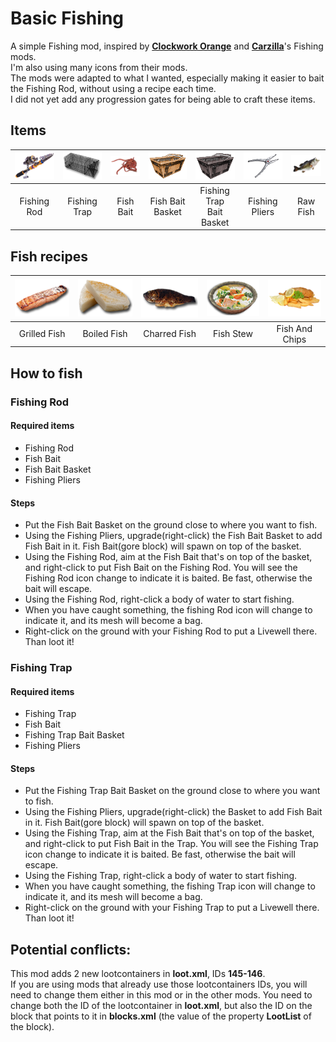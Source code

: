 <!--Read this in github to have all the visuals and formatting: https://github.com/manux32/7dtdSdxMods/tree/master/Manux_BasicFishing-->
# Basic Fishing
A simple Fishing mod, inspired by [**Clockwork Orange**](https://7daystodie.com/forums/showthread.php?68123-ACP-Fishing) and [**Carzilla**](https://7daystodie.com/forums/showthread.php?37132-Carlzilla-s-Fishing-Mod&highlight=fish+recipes)'s Fishing mods.  
I'm also using many icons from their mods.  
The mods were adapted to what I wanted, especially making it easier to bait the Fishing Rod, without using a recipe each time.  
I did not yet add any progression gates for being able to craft these items.

## Items
| ![Fishing Rod](Icons/fishingRod.png) | ![Fishing Trap](Icons/fishingTrap.png) | ![Fish Bait](Icons/fishBait.png) | ![Fish bait baskets](Icons/fishBaitBasket.png) | ![Fishing Trap Bait Basket](Icons/fishingTrapBaitBasket.png) | ![Fishing Pliers](Icons/fishingPliers.png) | ![Raw Fish](Icons/rawFish.png) |
|:---:|:---:|:---:|:---:|:---:|:---:|:---:| 
| Fishing Rod | Fishing Trap | Fish Bait | Fish Bait Basket | Fishing Trap <br/> Bait Basket | Fishing Pliers | Raw Fish |


## Fish recipes
| ![Grilled Fish](Icons/grilledFish.png) | ![Boiled Fish](Icons/boiledFish.png) | ![Charred Fish](Icons/charredFish.png) | ![Fish Stew](Icons/fishStew.png) | ![Fish And Chips](Icons/fishAndChips.png) |
|:---:|:---:|:---:|:---:|:---:| 
| Grilled Fish | Boiled Fish | Charred Fish | Fish Stew | Fish And Chips |

## How to fish
### Fishing Rod
#### Required items
- Fishing Rod
- Fish Bait
- Fish Bait Basket
- Fishing Pliers
#### Steps
- Put the Fish Bait Basket on the ground close to where you want to fish.
- Using the Fishing Pliers, upgrade(right-click) the Fish Bait Basket to add Fish Bait in it. Fish Bait(gore block) will spawn on top of the basket.
- Using the Fishing Rod, aim at the Fish Bait that's on top of the basket, and right-click to put Fish Bait on the Fishing Rod. You will see the Fishing Rod icon change to indicate it is baited. Be fast, otherwise the bait will escape.
- Using the Fishing Rod, right-click a body of water to start fishing.
- When you have caught something, the fishing Rod icon will change to indicate it, and its mesh will become a bag.
- Right-click on the ground with your Fishing Rod to put a Livewell there. Than loot it!

### Fishing Trap
#### Required items
- Fishing Trap
- Fish Bait
- Fishing Trap Bait Basket
- Fishing Pliers
#### Steps
- Put the Fishing Trap Bait Basket on the ground close to where you want to fish.
- Using the Fishing Pliers, upgrade(right-click) the Basket to add Fish Bait in it. Fish Bait(gore block) will spawn on top of the basket.
- Using the Fishing Trap, aim at the Fish Bait that's on top of the basket, and right-click to put Fish Bait in the Trap. You will see the Fishing Trap icon change to indicate it is baited. Be fast, otherwise the bait will escape.
- Using the Fishing Trap, right-click a body of water to start fishing.
- When you have caught something, the fishing Trap icon will change to indicate it, and its mesh will become a bag.
- Right-click on the ground with your Fishing Trap to put a Livewell there. Than loot it!

## Potential conflicts:
This mod adds 2 new lootcontainers in **loot.xml**, IDs **145-146**.  
If you are using mods that already use those lootcontainers IDs, you will need to change them either in this mod or in the other mods. You need to change both the ID of the lootcontainer in **loot.xml**, but also the ID on the block that points to it in **blocks.xml** (the value of the property **LootList** of the block).
